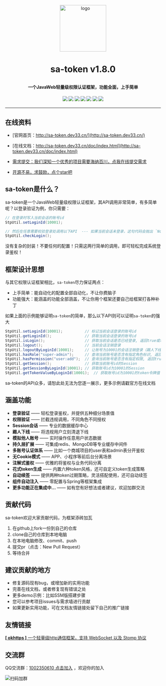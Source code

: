 <p align="center">
    <img alt="logo" src="https://gitee.com/sz6/sa-token/raw/master/sa-token-doc/doc/logo.png" width="150" height="150" style="margin-bottom: 10px;">
</p>
<h1 align="center" style="margin: 30px 0 30px; font-weight: bold;">sa-token v1.8.0</h1>
<h4 align="center">一个JavaWeb轻量级权限认证框架，功能全面，上手简单</h4>
<h4 align="center">
	<a href="https://gitee.com/sz6/sa-token/stargazers"><img src="https://gitee.com/sz6/sa-token/badge/star.svg"></a>
	<a href="https://github.com/click33/sa-token"><img src="https://img.shields.io/badge/sa--token-v1.8.0-2B9939"></a>
	<a href="https://github.com/click33/sa-token/stargazers"><img src="https://img.shields.io/github/stars/click33/sa-token"></a>
	<a href="https://github.com/click33/sa-token/watchers"><img src="https://img.shields.io/github/watchers/click33/sa-token"></a>
	<a href="https://github.com/click33/sa-token/network/members"><img src="https://img.shields.io/github/forks/click33/sa-token"></a>
	<a href="https://github.com/click33/sa-token/issues"><img src="https://img.shields.io/github/issues/click33/sa-token.svg"></a>
	<a href="https://github.com/click33/sa-token/blob/master/LICENSE"><img src="https://img.shields.io/github/license/click33/sa-token.svg"></a>
</h4>

---


## 在线资料

- [官网首页：http://sa-token.dev33.cn/](http://sa-token.dev33.cn/)

- [在线文档：http://sa-token.dev33.cn/doc/index.html](http://sa-token.dev33.cn/doc/index.html)

- [需求提交：我们深知一个优秀的项目需要海纳百川，点我在线提交需求](http://sa-app.dev33.cn/wall.html?name=sa-token)

- [开源不易，求鼓励，点个star吧](https://github.com/click33/sa-token)
 

## sa-token是什么？
sa-token是一个JavaWeb轻量级权限认证框架，其API调用非常简单，有多简单呢？以登录验证为例，你只需要：

``` java
// 在登录时写入当前会话的账号id 
StpUtil.setLoginId(10001);	

// 然后在任意需要校验登录处调用以下API  --- 如果当前会话未登录，这句代码会抛出 `NotLoginException`异常
StpUtil.checkLogin();	
```


没有复杂的封装！不要任何的配置！只需这两行简单的调用，即可轻松完成系统登录鉴权！


## 框架设计思想
与其它权限认证框架相比，`sa-token`尽力保证两点：
- 上手简单：能自动化的配置全部自动化，不让你费脑子
- 功能强大：能涵盖的功能全部涵盖，不让你用个框架还要自己给框架打各种补丁


如果上面的示例能够证明`sa-token`的简单，那么以下API则可以证明`sa-token`的强大
``` java
StpUtil.setLoginId(10001);          // 标记当前会话登录的账号id
StpUtil.getLoginId();               // 获取当前会话登录的账号id
StpUtil.isLogin();                  // 获取当前会话是否已经登录, 返回true或false
StpUtil.logout();                   // 当前会话注销登录
StpUtil.logoutByLoginId(10001);     // 让账号为10001的会话注销登录（踢人下线）
StpUtil.hasRole("super-admin");     // 查询当前账号是否含有指定角色标识, 返回true或false
StpUtil.hasPermission("user:add");  // 查询当前账号是否含有指定权限, 返回true或false
StpUtil.getSession();               // 获取当前账号id的Session 
StpUtil.getSessionByLoginId(10001); // 获取账号id为10001的Session
StpUtil.getTokenValueByLoginId(10001);  // 获取账号id为10001的token令牌值
```
sa-token的API众多，请恕此处无法为您逐一展示，更多示例请戳官方在线文档




## 涵盖功能
- **登录验证** —— 轻松登录鉴权，并提供五种细分场景值
- **权限验证** —— 拦截违规调用，不同角色不同授权
- **Session会话** —— 专业的数据缓存中心
- **踢人下线** —— 将违规用户立刻清退下线
- **模拟他人账号** —— 实时操作任意用户状态数据
- **持久层扩展** —— 可集成redis、MongoDB等专业缓存中间件
- **多账号认证体系** —— 比如一个商城项目的user表和admin表分开鉴权
- **无Cookie模式** —— APP、小程序等前后台分离场景 
- **注解式鉴权** —— 优雅的将鉴权与业务代码分离
- **花式token生成** —— 内置六种token风格，还可自定义token生成策略
- **自动续签** —— 提供两种token过期策略，灵活搭配使用，还可自动续签
- **组件自动注入** —— 零配置与Spring等框架集成
- **更多功能正在集成中...** —— 如有您有好想法或者建议，欢迎加群交流


## 贡献代码
sa-token欢迎大家贡献代码，为框架添砖加瓦
1. 在github上fork一份到自己的仓库
2. clone自己的仓库到本地电脑
3. 在本地电脑修改、commit、push
4. 提交pr（点击：New Pull Request）
5. 等待合并


## 建议贡献的地方
- 修复源码现有bug，或增加新的实用功能
- 完善在线文档，或者修复现有错误之处
- 更多demo示例：比如SSM版搭建步骤 
- 您可以参考项目issues与需求墙进行贡献
- 如果更新实用功能，可在文档友情链接处留下自己的推广链接


## 友情链接
[**[ okhttps ]** 一个轻量级http通信框架，支持 WebSocket 以及 Stomp 协议](https://gitee.com/ejlchina-zhxu/okhttps)


## 交流群
QQ交流群：[1002350610 点击加入](https://jq.qq.com/?_wv=1027&k=45H977HM) ，欢迎你的加入


![扫码加群](https://color-test.oss-cn-qingdao.aliyuncs.com/sa-token/qq-group.png ':size=150')


